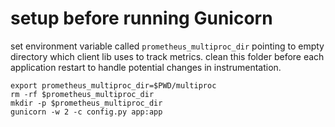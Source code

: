 # setup before running Gunicorn

set environment variable called `prometheus_multiproc_dir` pointing to empty directory which client lib uses to track metrics. clean this folder before each application restart to handle potential changes in instrumentation.

```Shell
export prometheus_multiproc_dir=$PWD/multiproc
rm -rf $prometheus_multiproc_dir
mkdir -p $prometheus_multiproc_dir
gunicorn -w 2 -c config.py app:app
```